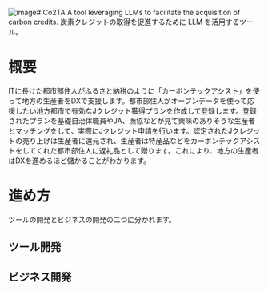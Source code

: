 ![image](https://github.com/user-attachments/assets/1df35ca3-532d-4c9e-a1cd-949fb4f4fe0a)# Co2TA
A tool leveraging LLMs to facilitate the acquisition of carbon credits.
炭素クレジットの取得を促進するために LLM を活用するツール。

# 概要
ITに長けた都市部住人がふるさと納税のように「カーボンテックアシスト」を使って地方の生産者をDXで支援します。都市部住人がオープンデータを使って応援したい地方都市で有効なJクレジット獲得プランを作成して登録します。登録されたプランを基礎自治体職員やJA、漁協などが見て興味のありそうな生産者とマッチングをして、実際にJクレジット申請を行います。認定されたJクレジットの売り上げは生産者に還元され、生産者は特産品などをカーボンテックアシストをしてくれた都市部住人に返礼品として贈ります。これにより、地方の生産者はDXを進めるほど儲かることがわかります。


# 進め方
ツールの開発とビジネスの開発の二つに分かれます。

## ツール開発


## ビジネス開発
